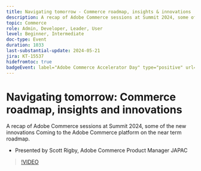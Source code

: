 ```yaml
---
title: Navigating tomorrow - Commerce roadmap, insights & innovations
description: A recap of Adobe Commerce sessions at Summit 2024, some of the new innovations Coming to the Adobe Commerce platform on the near term roadmap.
topic: Commerce
role: Admin, Developer, Leader, User
level: Beginner, Intermediate
doc-type: Event
duration: 1033
last-substantial-update: 2024-05-21
jira: KT-15537
hidefromtoc: true
badgeEvent: label="Adobe Commerce Accelerator Day" type="positive" url="https://experienceleague.adobe.com/en/docs/events/apac-commerce-recordings/2024/accelerator-day/overview.html" 
---
```


# Navigating tomorrow: Commerce roadmap, insights and innovations

A recap of Adobe Commerce sessions at Summit 2024, some of the new innovations Coming to the Adobe Commerce platform on the near term roadmap. 

+ Presented by Scott Rigby, Adobe Commerce Product Manager JAPAC

>[!VIDEO](https://video.tv.adobe.com/v/3429264/?learn=on)

